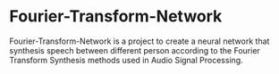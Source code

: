 # Fourier-Transform-Network

Fourier-Transform-Network is a project to create a neural network that synthesis speech between different person according to the Fourier Transform Synthesis methods used in Audio Signal Processing.